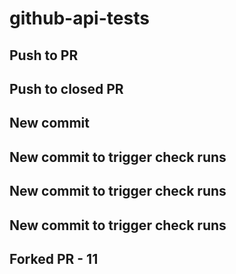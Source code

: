 # github-api-tests

## Push to PR
## Push to closed PR
## New commit
## New commit to trigger check runs
## New commit to trigger check runs
## New commit to trigger check runs
## Forked PR - 11
